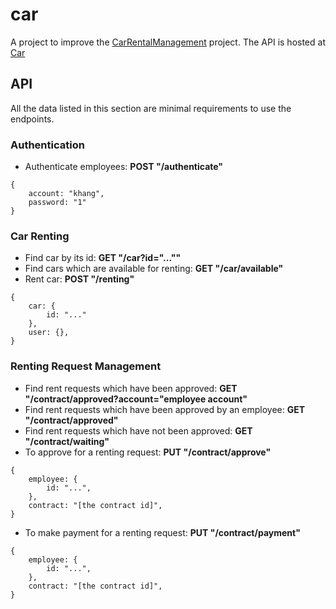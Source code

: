 # car
A project to improve the [CarRentalManagement](https://github.com/khang00/CarRentalManagement) project.
The API is hosted at [Car](https://carredo.herokuapp.com/)

## API
All the data listed in this section are minimal requirements to use the endpoints.
### Authentication
* Authenticate employees: **POST "/authenticate"**
```
{
    account: "khang",
    password: "1"
}
```
### Car Renting
* Find car by its id: **GET "/car?id="...""**
* Find cars which are available for renting: **GET "/car/available"**
* Rent car: **POST "/renting"**
```
{
    car: {
        id: "..."
    },
    user: {},
}
```
### Renting Request Management
* Find rent requests which have been approved: **GET "/contract/approved?account="employee account"**
* Find rent requests which have been approved by an employee: **GET "/contract/approved"**
* Find rent requests which have not been approved: **GET "/contract/waiting"**
* To approve for a renting request: **PUT "/contract/approve"**
```
{
    employee: {
        id: "...",
    },
    contract: "[the contract id]",
}
```
* To make payment for a renting request: **PUT "/contract/payment"**
```
{
    employee: {
        id: "...",
    },
    contract: "[the contract id]",
}
```

